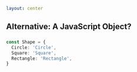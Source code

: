 ```yaml
layout: center
```

<style>
  h2 {
    padding-bottom: 0.25em;
  }
</style>

## Alternative: A JavaScript Object?

```ts
const Shape = {
  Circle: 'Circle',
  Square: 'Square',
  Rectangle: 'Rectangle',
}
```